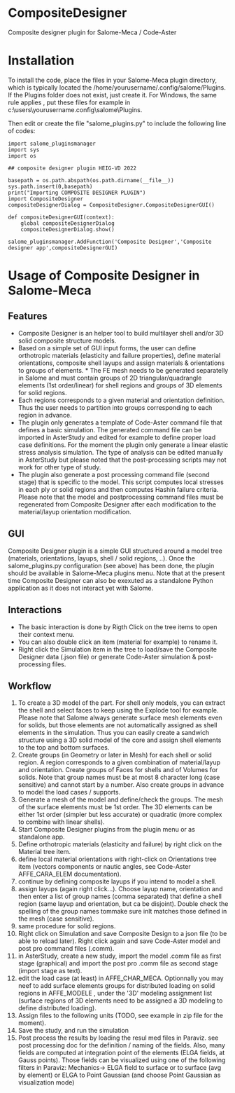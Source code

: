 # CompositeDesigner
Composite designer plugin for Salome-Meca / Code-Aster

# Installation
To install the code, place the files in your Salome-Meca plugin directory, which is typically located the /home/yourusername/.config/salome/Plugins. If the Plugins folder does not exist, just create it. For Windows, the same rule applies , put these files for example in c:\users\yourusername\.config\salome\Plugins.

Then edit or create the file "salome_plugins.py" to include the following line of codes:
```
import salome_pluginsmanager
import sys
import os

## composite designer plugin HEIG-VD 2022

basepath = os.path.abspath(os.path.dirname(__file__))
sys.path.insert(0,basepath)
print("Importing COMPOSITE DESIGNER PLUGIN")
import CompositeDesigner
compositeDesignerDialog = CompositeDesigner.CompositeDesignerGUI()

def compositeDesignerGUI(context):
    global compositeDesignerDialog 
    compositeDesignerDialog.show()

salome_pluginsmanager.AddFunction('Composite Designer','Composite designer app',compositeDesignerGUI)
```

# Usage of Composite Designer in Salome-Meca

## Features
* Composite Designer is an helper tool to build multilayer shell and/or 3D solid composite structure models.
* Based on a simple set of GUI input forms, the user can define orthotropic materials (elasticity and failure properties), define material orientations, composite shell layups and assign materials & orientations to groups of elements. * The FE mesh needs to be generated separatelly in Salome and must contain groups of 2D triangular/quadrangle elements (1st order/linear) for shell regions and groups of 3D elements for solid regions.
* Each regions corresponds to a given material and orientation definition. Thus the user needs to partition into groups corresponding to each region in advance.
* The plugin only generates a template of Code-Aster command file that defines a basic simulation. The generated command file can be imported in AsterStudy and edited for example to define proper load case definitions. For the moment the plugin only generate a linear elastic stress analysis simulation. The type of analysis can be edited manually in AsterStudy but please noted that the post-processing scripts may not work for other type of study.
* The plugin also generate a post processing command file (second stage) that is specific to the model. This script computes local stresses in each ply or solid regions and then computes Hashin failure criteria. Please note that the model and postprocessing command files must be regenerated from Composite Designer after each modification to the material/layup orientation modification.


## GUI

Composite Designer plugin is a simple GUI structured around a model tree (materials, orientations, layups, shell / solid regions, ..). Once the salome_plugins.py configuration (see above) has been done, the plugin should be available in Salome-Meca plugins menu. Note that at the present time Composite Designer can also be exexuted as a standalone Python application as it does not interact yet with Salome.

## Interactions
* The basic interaction is done by Rigth Click on the tree items to open their context menu.
* You can also double click an item (material for example) to rename it.
* Right click the Simulation item in the tree to load/save the Composite Designer data (.json file) or generate Code-Aster simulation & post-processing files.

## Workflow
1. To create a 3D model of the part. For shell only models, you can extract the shell and select faces to keep using the Explode tool for example. Please note that Salome always generate surface mesh elements even for solids, but those elements are not automatically assigned as shell elements in the simulation. Thus you can easily create a sandwich structure using a 3D solid model of the core and assign shell elements to the top and bottom surfaces.
2. Create groups (in Geometry or later in Mesh) for each shell or solid region. A region corresponds to a given combination of material/layup and orientation. Create groups of Faces for shells and of Volumes for solids. Note that group names must be at most 8 character long (case sensitive) and cannot start by a number. Also create groups in advance to model the load cases / supports.
3. Generate a mesh of the model and define/check the groups. The mesh of the surface elements must be 1st order. The 3D elements can be either 1st order (simpler but less accurate) or quadratic (more complex to combine with linear shells).
4. Start Composite Designer plugins from the plugin menu or as standalone app.
5. Define orthotropic materials (elasticity and failure) by right click on the Material tree item.
6. define local material orientations with right-click on Orientations tree item (vectors components or nautic angles, see Code-Aster AFFE_CARA_ELEM documentation).
7. continue by defining composite layups if you intend to model a shell.
8. assign layups (again right click...). Choose layup name, orientation and then enter a list of group names (comma separated) that define a shell region (same layup and orientation, but ca be disjoint). Double check the spelling of the group names tommake sure inlt matches those defined in the mesh (case sensitive).
9. same procedure for solid regions.
10. Right click on Simulation and save Composite Design to a json file (to be able to reload later). Right click again and save Code-Aster model and post pro command files (.comm).
11. in AsterStudy, create a new study, import the model .comm file as first stage (graphical) and import the post pro .comm file as second stage (import stage as text).
12. edit the load case (at least) in AFFE_CHAR_MECA. Optionnally you may neef to add surface elements groups for distributed loading on solid regions in AFFE_MODELE , under the '3D' modeling assignment list (surface regions of 3D elements need to be assigned a 3D modeling to define distributed loading).
13. Assign files to the following units (TODO, see example in zip file for the moment).
14. Save the study, and run the simulation
14. Post process the results by loading the resul med files in Paraviz. see post processing doc for the definition / naming of the fields. Also, many fields are computed at integration point of the elements (ELGA fields, at Gauss points). Those fields can be visualized using one of the following filters in Paraviz: Mechanics-> ELGA field to surface or to surface (avg by element) or ELGA to Point Gaussian (and choose Point Gaussian as visualization mode)
 
